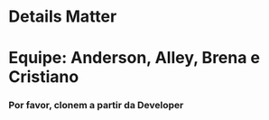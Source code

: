 # Details Matter

# Equipe: Anderson, Alley, Brena e Cristiano

### Por favor, clonem a partir da Developer